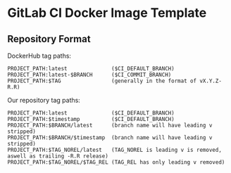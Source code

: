 # GitLab CI Docker Image Template

## Repository Format

DockerHub tag paths:
```
PROJECT_PATH:latest              ($CI_DEFAULT_BRANCH)
PROJECT_PATH:latest-$BRANCH      ($CI_COMMIT_BRANCH)
PROJECT_PATH:$TAG                (generally in the format of vX.Y.Z-R.R)
```

Our repository tag paths:
```
PROJECT_PATH:latest              ($CI_DEFAULT_BRANCH)
PROJECT_PATH:$timestamp          ($CI_DEFAULT_BRANCH)
PROJECT_PATH:$BRANCH/latest      (branch name will have leading v stripped)
PROJECT_PATH:$BRANCH/$timestamp  (branch name will have leading v stripped)
PROJECT_PATH:$TAG_NOREL/latest   (TAG_NOREL is leading v is removed, aswell as trailing -R.R release)
PROJECT_PATH:$TAG_NOREL/$TAG_REL (TAG_REL has only leading v removed)
```